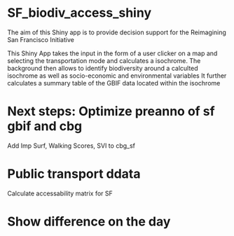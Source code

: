 # SF_biodiv_access_shiny

The aim of this Shiny app is to provide decision support for the Reimagining San Francisco Initiative

This Shiny App takes the input in the form of a user clicker on a map and selecting the transportation mode and calculates a isochrome.
The background then allows to identify biodiversity around a calculted isochrome as well as socio-economic and environmental variables
It further calculates a summary table of the GBIF data located within the isochrome

# Next steps: Optimize preanno of sf gbif and cbg

Add Imp Surf, Walking Scores, SVI to cbg_sf

# Public transport ddata

Calculate accessability matrix for SF

# Show difference on the day

